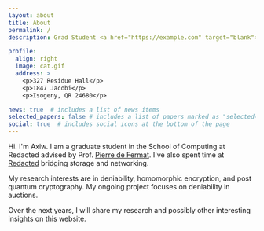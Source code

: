 ```yaml
---
layout: about
title: About
permalink: /
description: Grad Student <a href="https://example.com" target="blank">@Redacted</a>, with a focus in Cryptography.

profile:
  align: right
  image: cat.gif
  address: >
    <p>327 Residue Hall</p>
    <p>1847 Jacobi</p>
    <p>Isogeny, QR 24680</p>

news: true  # includes a list of news items
selected_papers: false # includes a list of papers marked as "selected={true}"
social: true  # includes social icons at the bottom of the page
---
```


Hi. I'm Axiw. I am a graduate student in the School of Computing at Redacted advised by Prof. <a href="https://en.wikipedia.org/wiki/Pierre_de_Fer" target="blank">Pierre de Fermat</a>. I've also spent time at <a href="https://example.com" target="blank">Redacted</a> bridging storage and networking.

My research interests are in deniability, homomorphic encryption, and post quantum cryptography. My ongoing project focuses on deniability in auctions. 

Over the next years, I will share my research and possibly other interesting insights on this website.
